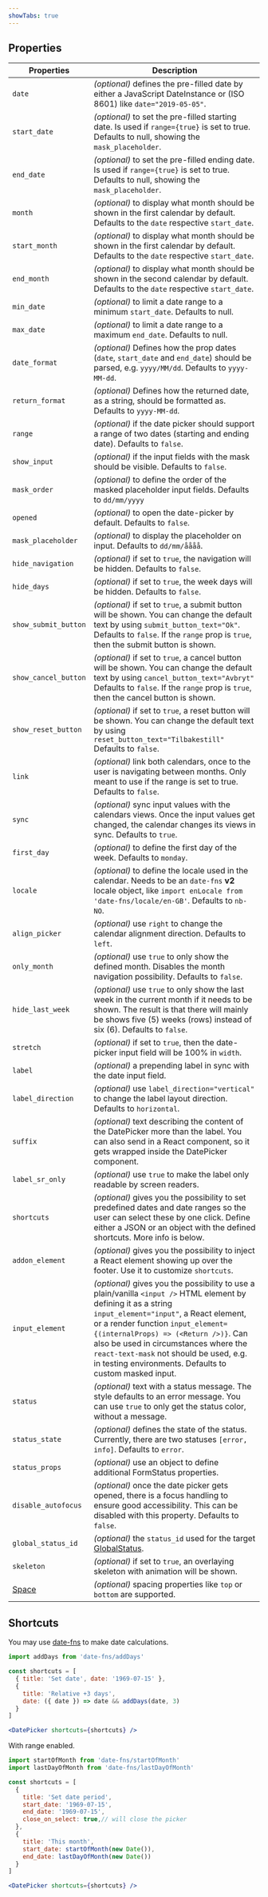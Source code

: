 ```yaml
---
showTabs: true
---
```


## Properties

| Properties                                  | Description                                                                                                                                                                                                                                                                                                                                                                          |
| ------------------------------------------- | ------------------------------------------------------------------------------------------------------------------------------------------------------------------------------------------------------------------------------------------------------------------------------------------------------------------------------------------------------------------------------------ |
| `date`                                      | _(optional)_ defines the pre-filled date by either a JavaScript DateInstance or (ISO 8601) like `date="2019-05-05"`.                                                                                                                                                                                                                                                                 |
| `start_date`                                | _(optional)_ to set the pre-filled starting date. Is used if `range={true}` is set to true. Defaults to null, showing the `mask_placeholder`.                                                                                                                                                                                                                                        |
| `end_date`                                  | _(optional)_ to set the pre-filled ending date. Is used if `range={true}` is set to true. Defaults to null, showing the `mask_placeholder`.                                                                                                                                                                                                                                          |
| `month`                                     | _(optional)_ to display what month should be shown in the first calendar by default. Defaults to the `date` respective `start_date`.                                                                                                                                                                                                                                                 |
| `start_month`                               | _(optional)_ to display what month should be shown in the first calendar by default. Defaults to the `date` respective `start_date`.                                                                                                                                                                                                                                                 |
| `end_month`                                 | _(optional)_ to display what month should be shown in the second calendar by default. Defaults to the `date` respective `start_date`.                                                                                                                                                                                                                                                |
| `min_date`                                  | _(optional)_ to limit a date range to a minimum `start_date`. Defaults to null.                                                                                                                                                                                                                                                                                                      |
| `max_date`                                  | _(optional)_ to limit a date range to a maximum `end_date`. Defaults to null.                                                                                                                                                                                                                                                                                                        |
| `date_format`                               | _(optional)_ Defines how the prop dates (`date`, `start_date` and `end_date`) should be parsed, e.g. `yyyy/MM/dd`. Defaults to `yyyy-MM-dd`.                                                                                                                                                                                                                                         |
| `return_format`                             | _(optional)_ Defines how the returned date, as a string, should be formatted as. Defaults to `yyyy-MM-dd`.                                                                                                                                                                                                                                                                           |
| `range`                                     | _(optional)_ if the date picker should support a range of two dates (starting and ending date). Defaults to `false`.                                                                                                                                                                                                                                                                 |
| `show_input`                                | _(optional)_ if the input fields with the mask should be visible. Defaults to `false`.                                                                                                                                                                                                                                                                                               |
| `mask_order`                                | _(optional)_ to define the order of the masked placeholder input fields. Defaults to `dd/mm/yyyy`                                                                                                                                                                                                                                                                                    |
| `opened`                                    | _(optional)_ to open the date-picker by default. Defaults to `false`.                                                                                                                                                                                                                                                                                                                |
| `mask_placeholder`                          | _(optional)_ to display the placeholder on input. Defaults to `dd/mm/åååå`.                                                                                                                                                                                                                                                                                                          |
| `hide_navigation`                           | _(optional)_ if set to `true`, the navigation will be hidden. Defaults to `false`.                                                                                                                                                                                                                                                                                                   |
| `hide_days`                                 | _(optional)_ if set to `true`, the week days will be hidden. Defaults to `false`.                                                                                                                                                                                                                                                                                                    |
| `show_submit_button`                        | _(optional)_ if set to `true`, a submit button will be shown. You can change the default text by using `submit_button_text="Ok"`. Defaults to `false`. If the `range` prop is `true`, then the submit button is shown.                                                                                                                                                             |
| `show_cancel_button`                        | _(optional)_ if set to `true`, a cancel button will be shown. You can change the default text by using `cancel_button_text="Avbryt"` Defaults to `false`. If the `range` prop is `true`, then the cancel button is shown.                                                                                                                                                          |
| `show_reset_button`                         | _(optional)_ if set to `true`, a reset button will be shown. You can change the default text by using `reset_button_text="Tilbakestill"` Defaults to `false`.                                                                                                                                                                                                                        |
| `link`                                      | _(optional)_ link both calendars, once to the user is navigating between months. Only meant to use if the range is set to true. Defaults to `false`.                                                                                                                                                                                                                                         |
| `sync`                                      | _(optional)_ sync input values with the calendars views. Once the input values get changed, the calendar changes its views in sync. Defaults to `true`.                                                                                                                                                                                                                          |
| `first_day`                                 | _(optional)_ to define the first day of the week. Defaults to `monday`.                                                                                                                                                                                                                                                                                                              |
| `locale`                                    | _(optional)_ to define the locale used in the calendar. Needs to be an `date-fns` **v2** locale object, like `import enLocale from 'date-fns/locale/en-GB'`. Defaults to `nb-NO`.                                                                                                                                                                                                    |
| `align_picker`                              | _(optional)_ use `right` to change the calendar alignment direction. Defaults to `left`.                                                                                                                                                                                                                                                                                             |
| `only_month`                                | _(optional)_ use `true` to only show the defined month. Disables the month navigation possibility. Defaults to `false`.                                                                                                                                                                                                                                                              |
| `hide_last_week`                            | _(optional)_ use `true` to only show the last week in the current month if it needs to be shown. The result is that there will mainly be shows five (5) weeks (rows) instead of six (6). Defaults to `false`.                                                                                                                                                                       |
| `stretch`                                   | _(optional)_ if set to `true`, then the date-picker input field will be 100% in `width`.                                                                                                                                                                                                                                                                                             |
| `label`                                     | _(optional)_ a prepending label in sync with the date input field.                                                                                                                                                                                                                                                                                                                   |
| `label_direction`                           | _(optional)_ use `label_direction="vertical"` to change the label layout direction. Defaults to `horizontal`.                                                                                                                                                                                                                                                                        |
| `suffix`                                    | _(optional)_ text describing the content of the DatePicker more than the label. You can also send in a React component, so it gets wrapped inside the DatePicker component.                                                                                                                                                                                                          |
| `label_sr_only`                             | _(optional)_ use `true` to make the label only readable by screen readers.                                                                                                                                                                                                                                                                                                           |
| `shortcuts`                                 | _(optional)_ gives you the possibility to set predefined dates and date ranges so the user can select these by one click. Define either a JSON or an object with the defined shortcuts. More info is below.                                                                                                                                                                             |
| `addon_element`                             | _(optional)_ gives you the possibility to inject a React element showing up over the footer. Use it to customize `shortcuts`.                                                                                                                                                                                                                                                        |
| `input_element`                             | _(optional)_ gives you the possibility to use a plain/vanilla `<input />` HTML element by defining it as a string `input_element="input"`, a React element, or a render function `input_element={(internalProps) => (<Return />)}`. Can also be used in circumstances where the `react-text-mask` not should be used, e.g. in testing environments. Defaults to custom masked input. |
| `status`                                    | _(optional)_ text with a status message. The style defaults to an error message. You can use `true` to only get the status color, without a message.                                                                                                                                                                                                                                 |
| `status_state`                              | _(optional)_ defines the state of the status. Currently, there are two statuses `[error, info]`. Defaults to `error`.                                                                                                                                                                                                                                                                 |
| `status_props`                              | _(optional)_ use an object to define additional FormStatus properties.                                                                                                                                                                                                                                                                                                               |
| `disable_autofocus`                         | _(optional)_ once the date picker gets opened, there is a focus handling to ensure good accessibility. This can be disabled with this property. Defaults to `false`.                                                                                                                                                                                                                 |
| `global_status_id`                          | _(optional)_ the `status_id` used for the target [GlobalStatus](/uilib/components/global-status).                                                                                                                                                                                                                                                                                    |
| `skeleton`                                  | _(optional)_ if set to `true`, an overlaying skeleton with animation will be shown.                                                                                                                                                                                                                                                                                                  |
| [Space](/uilib/components/space/properties) | _(optional)_ spacing properties like `top` or `bottom` are supported.                                                                                                                                                                                                                                                                                                                |

<!-- | `enable_keyboard_nav`                       | _(optional)_ Enables easy keyboard navigation inside the calendar dates. **NB!** this feature suppresses Screen Reader navigation on NVDA since we then use the arrow keys to navigate in the table of dates. Defaults to `false`.                                                                                                                                                  | -->

## Shortcuts

You may use [date-fns](https://date-fns.org) to make date calculations.

```jsx
import addDays from 'date-fns/addDays'

const shortcuts = [
  { title: 'Set date', date: '1969-07-15' },
  {
    title: 'Relative +3 days',
    date: ({ date }) => date && addDays(date, 3)
  }
]

<DatePicker shortcuts={shortcuts} />
```

With range enabled.

```jsx
import startOfMonth from 'date-fns/startOfMonth'
import lastDayOfMonth from 'date-fns/lastDayOfMonth'

const shortcuts = [
  {
    title: 'Set date period',
    start_date: '1969-07-15',
    end_date: '1969-07-15',
    close_on_select: true,// will close the picker
  },
  {
    title: 'This month',
    start_date: startOfMonth(new Date()),
    end_date: lastDayOfMonth(new Date())
  }
]

<DatePicker shortcuts={shortcuts} />
```